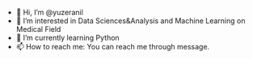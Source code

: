 - 👋 Hi, I’m @yuzeranil
- 👀 I’m interested in Data Sciences&Analysis and Machine Learning on Medical Field
- 🌱 I’m currently learning Python
- 📫 How to reach me: You can reach me through message. 

<!---
yuzeranil/yuzeranil is a ✨ special ✨ repository because its `README.md` (this file) appears on your GitHub profile.
You can click the Preview link to take a look at your changes.
--->
